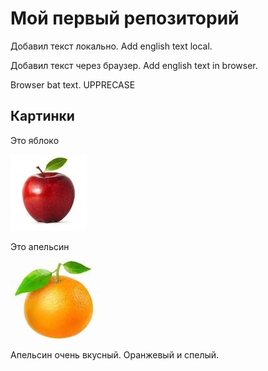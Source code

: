 # Мой первый репозиторий

Добавил текст локально. Add english text local.

Добавил текст через браузер. Add english text in browser.


Browser bat text.
UPPRECASE

## Картинки
Это яблоко

![Это яблоко](apple.jpeg)

Это апельсин

![Это яблоко](orange.jpeg)

Апельсин очень вкусный. Оранжевый и спелый.